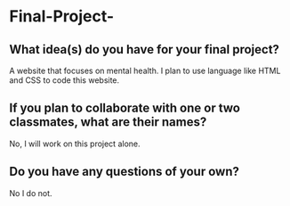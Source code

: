 # Final-Project-

## What idea(s) do you have for your final project?


A website that focuses on mental health. I plan to use language like HTML and CSS to code this website.

## If you plan to collaborate with one or two classmates, what are their names?

No, I will work on this project alone. 

## Do you have any questions of your own?

No I do not.

